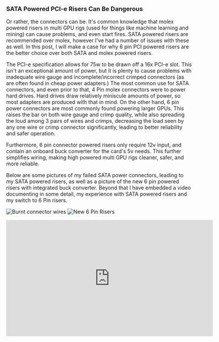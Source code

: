 ### SATA Powered PCI-e Risers Can Be Dangerous

Or rather, the connectors can be. It's common knowledge that molex powered risers in multi GPU rigs (used for things like machine learning and mining) can cause problems, and even start fires. SATA powered risers are recommended over molex, however I've had a number of issues with these as well. In this post, I will make a case for why 6 pin PCI powered risers are the better choice over both SATA and molex powered risers. 

The PCI-e specification allows for 75w to be drawn off a 16x PCI-e slot. This isn't an exceptional amount of power, but it is plenty to cause problems with inadequate wire gauge and incomplete/incorrect crimped connectors (as are often found in cheap power adapters.) The most common use for SATA connectors, and even prior to that, 4 Pin molex connectors were to power hard drives. Hard drives draw relatively miniscule amounts of power, so most adapters are produced with that in mind. On the other hand, 6 pin power connectors are most commonly found powering larger GPUs. This raises the bar on both wire gauge and crimp quality, while also spreading the loud among 3 pairs of wires and crimps, decreasing the load seen by any one wire or crimp connector significantly, leading to better reliability and safer operation. 

Furthermore, 6 pin connector powered risers only require 12v input, and contain an onboard buck converter for the card's 5v needs. This further simplifies wiring, making high powered multi GPU rigs cleaner, safer, and more reliable. 

Below are some pictures of my failed SATA power connectors, leading to my SATA powered risers, as well as a picture of the new 6 pin powered risers with integrated buck converter. Beyond that I have embedded a video documenting in some detail, my experience with SATA powered risers and my switch to 6 Pin risers. 

![Burnt connector wires]({{site.baseurl}}//DSC00051.JPG)
![New 6 Pin Risers]({{site.baseurl}}//DSC00054.JPG)
<iframe width="560" height="315" src="https://www.youtube.com/embed/9iDw9Y3EcO8?rel=0" frameborder="0" allowfullscreen></iframe>